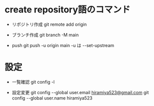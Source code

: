 # create repository語のコマンド
- リポジトリ作成
    git remote add origin   
- ブランチ作成
git branch -M main

- push
  git push -u origin main
    -u は --set-upstream


# 設定
- 一覧確認
git config -l

- 設定変更
git config --global user.email  hiramiya523@gmail.com
git config --global user.name  hiramiya523


